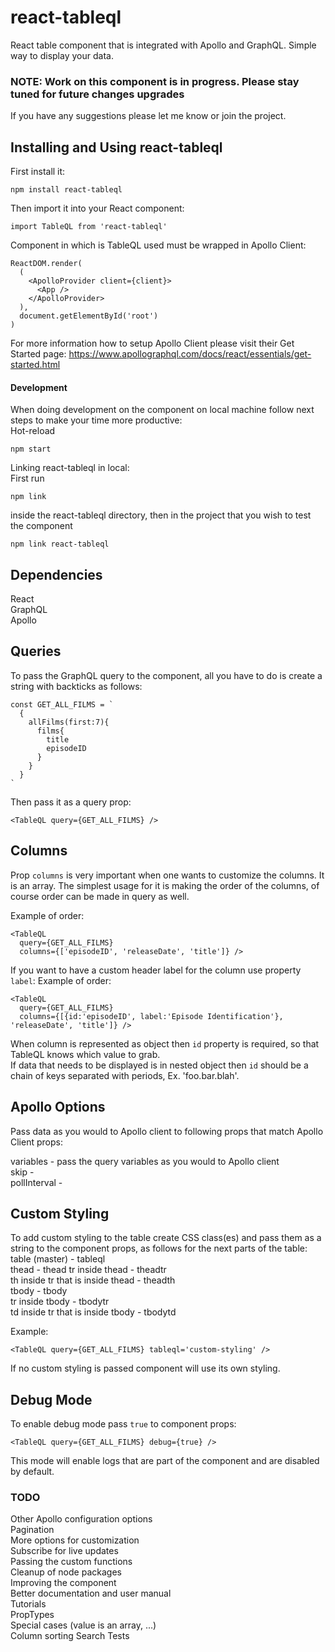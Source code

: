 # react-tableql
React table component that is integrated with Apollo and GraphQL. Simple way to
display your data.

### NOTE: Work on this component is in progress. Please stay tuned for future changes upgrades
If you have any suggestions please let me know or join the project.   

## Installing and Using react-tableql    
First install it:    
```
npm install react-tableql
```     
Then import it into your React component:    
```
import TableQL from 'react-tableql'
```   

Component in which is TableQL used must be wrapped in Apollo Client:   
```
ReactDOM.render(
  (
    <ApolloProvider client={client}>
      <App />
    </ApolloProvider>
  ),
  document.getElementById('root')
)
```   
For more information how to setup Apollo Client please visit their Get Started page:
https://www.apollographql.com/docs/react/essentials/get-started.html   

#### Development   
When doing development on the component on local machine follow next steps to make your
time more productive:    
Hot-reload     
```
npm start
```      

Linking react-tableql in local:    
First run
```
npm link
```
inside the react-tableql directory, then in the project that you wish to test the component
```
npm link react-tableql
```     

## Dependencies    
React      
GraphQL       
Apollo        

## Queries   
To pass the GraphQL query to the component, all you have to do is create a string with backticks as follows:     
```
const GET_ALL_FILMS = `
  {
    allFilms(first:7){
      films{
        title
        episodeID
      }
    }
  }
`
```       
Then pass it as a query prop:   
```
<TableQL query={GET_ALL_FILMS} />  
```  

## Columns   

Prop ```columns``` is very important when one wants to customize the columns.
It is an array. The simplest usage for it is making the order of the columns, of
course order can be made in query as well.

Example of order:
```
<TableQL
  query={GET_ALL_FILMS}
  columns={['episodeID', 'releaseDate', 'title']} />
```  

If you want to have a custom header label for the column use property `label`:
Example of order:
```
<TableQL
  query={GET_ALL_FILMS}
  columns={[{id:'episodeID', label:'Episode Identification'}, 'releaseDate', 'title']} />
```    
When column is represented as object then `id` property is required, so that TableQL
knows which value to grab.   
If data that needs to be displayed is in nested object then `id` should be a chain
of keys separated with periods, Ex. 'foo.bar.blah'.

## Apollo Options   

Pass data as you would to Apollo client to following props that match Apollo Client
props:  

variables - pass the query variables as you would to Apollo client   
skip -    
pollInterval -      


## Custom Styling   
To add custom styling to the table create CSS class(es) and pass them as a
string to the component props, as follows for the next parts of the table:    
table (master) - tableql    
thead - thead
tr inside thead - theadtr    
th inside tr that is inside thead - theadth     
tbody - tbody     
tr inside tbody - tbodytr     
td inside tr that is inside tbody - tbodytd      

Example:    
```
<TableQL query={GET_ALL_FILMS} tableql='custom-styling' />  
```      
If no custom styling is passed component will use its own styling.     


## Debug Mode
To enable debug mode pass ```true``` to component props:
```
<TableQL query={GET_ALL_FILMS} debug={true} />  
```     
This mode will enable logs that are part of the component and are disabled by default.     

### TODO    
Other Apollo configuration options    
Pagination     
More options for customization    
Subscribe for live updates     
Passing the custom functions      
Cleanup of node packages      
Improving the component    
Better documentation and user manual      
Tutorials       
PropTypes   
Special cases (value is an array, ...)    
Column sorting
Search
Tests  
